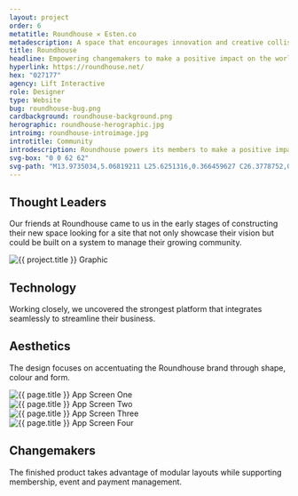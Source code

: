 ```yaml
---
layout: project
order: 6
metatitle: Roundhouse ✕ Esten.co
metadescription: A space that encourages innovation and creative collision among like-minded changemakers.
title: Roundhouse
headline: Empowering changemakers to make a positive impact on the world.
hyperlink: https://roundhouse.net/
hex: "027177"
agency: Lift Interactive
role: Designer
type: Website
bug: roundhouse-bug.png
cardbackground: roundhouse-background.png
herographic: roundhouse-herographic.jpg
introimg: roundhouse-introimage.jpg
introtitle: Community
introdescription: Roundhouse powers its members to make a positive impact on the world by offering co-working spaces and resources to its community of changemakers.
svg-box: "0 0 62 62"
svg-path: "M13.9735034,5.06819211 L25.6251316,0.366459627 C26.3778752,0.0627780977 27.1938111,-0.0549034305 28.0025931,0.0236825565 L40.5186444,1.2407781 C41.3274264,1.31936408 42.1048111,1.59184816 42.7844264,2.03493097 L53.2974009,8.89244689 C53.9770162,9.33552969 54.5377983,9.93578447 54.9320547,10.6418737 L61.0338881,21.5680902 C61.4281444,22.2741794 61.6439521,23.0647781 61.663029,23.8719628 L61.9555418,36.3643704 C61.9746188,37.1715551 61.7957727,37.9712367 61.4352983,38.6947016 L55.8517214,49.8914278 C55.4908496,50.6148928 54.9586829,51.2404214 54.300529,51.7147016 L44.1202085,59.0504469 C43.4620547,59.5243322 42.6981829,59.8327526 41.8941701,59.9488545 L29.4484649,61.7433004 C28.6444521,61.8590074 27.823747,61.7792367 27.0574905,61.5107016 L15.1984009,57.3527526 C14.431747,57.0838226 13.7425931,56.6344214 13.1897598,56.0428545 L4.63375981,46.8846253 C4.08092648,46.2930584 3.68070853,45.5767016 3.46808033,44.7975551 L0.174926479,32.7375679 C-0.0377017259,31.9584214 -0.056778649,31.1393895 0.119285454,30.3511603 L2.84370853,18.1521666 C3.01977263,17.3639373 3.38581109,16.62981 3.91042648,16.0133641 L12.0284521,6.46970804 C12.5530675,5.85286727 13.2203624,5.37187364 13.9735034,5.06819211 Z M8.71876494,32.9018968 C8.7234592,33.0912698 8.8303438,33.2014652 8.99536495,33.1757529 L10.00463,33.0194386 C10.1880671,32.9912776 10.2830355,32.8492478 10.2790634,32.6598749 L10.2826744,26.6791177 C10.2783412,26.4893366 10.4108637,26.3424093 10.5758848,26.316697 L10.9059272,26.2652725 C11.0713094,26.2395601 11.141001,26.3558776 11.1637501,26.5428017 L11.8469449,32.3325535 C11.8852212,32.6439578 12.0054664,32.7096669 12.1517104,32.6868116 L13.1425596,32.5333541 C13.2895259,32.5104988 13.4054379,32.386835 13.3649951,32.0550241 L12.5662493,25.7755147 C12.5438613,25.5894069 12.5861097,25.4767627 12.6659121,25.3588126 C13.1642254,24.6902935 13.558904,23.7838336 13.5625149,22.5786216 L13.555293,19.8959741 C13.5570985,17.9091905 12.5778045,16.7717284 11.1644723,16.9908949 L9.03580777,17.3206651 C8.8520096,17.3488262 8.75740228,17.4900396 8.76173544,17.6798207 L8.71876494,32.9018968 Z M24.2343519,16.0718595 L24.2191234,28.353342 C24.1984562,30.3291134 25.0722826,31.4759039 26.600935,31.2416003 C28.1303126,31.0068913 29.0081274,29.5921515 29.0291573,27.6159747 L29.0625149,15.33206 C29.0585265,15.1435631 28.9512018,15.0345187 28.7855011,15.060057 L27.7713548,15.2153135 C27.5871623,15.243284 27.4918029,15.383542 27.4957913,15.5720387 L27.4649717,27.4153168 C27.4656969,28.8000593 27.3018091,29.4547311 26.6012976,29.5621541 C25.9196405,29.6663341 25.7521268,29.0627388 25.7695308,27.6747533 L25.8010756,15.8322861 C25.7970872,15.6437892 25.6893999,15.5343394 25.5236992,15.5594724 L24.5099155,15.7151342 C24.3253604,15.7431048 24.2484927,15.880525 24.2343519,16.0718595 Z M32.9375149,29.0931591 C32.9421461,29.2779969 33.0567675,29.3855534 33.2327518,29.3604569 L34.2921311,29.2106745 C34.4685014,29.1855781 34.5900696,29.0445596 34.5858243,28.8597217 L34.6082083,20.6061562 C34.6089802,20.4615525 34.7637383,20.4193266 34.8015595,20.5579549 L37.1210021,28.5426293 C37.1676997,28.7422063 37.2734446,28.7892125 37.3907676,28.7724815 L38.4115538,28.6282761 C38.5875382,28.6031796 38.7087204,28.4621611 38.7040892,28.2773233 L38.7500149,13.4201883 C38.7449978,13.2349521 38.6307624,13.127794 38.4543921,13.1520938 L37.4150812,13.2998844 C37.2387109,13.3241841 37.1171427,13.4652026 37.121388,13.6500405 L37.0870402,21.9673432 C37.0862683,22.1119469 36.9322821,22.1541728 36.8933031,22.0155445 L34.5858243,13.9679296 C34.5171287,13.7504265 34.3944027,13.7269234 34.237329,13.7492314 L33.276362,13.8850713 C33.0996058,13.9101678 32.9788095,14.0507879 32.9830548,14.2360241 L32.9375149,29.0931591 Z M16.493111,19.7079199 L16.4687706,29.2718865 C16.4662276,31.26838 17.3221392,32.4319754 18.8548606,32.1952354 C20.4057463,31.9548029 21.2856352,30.5228748 21.2874516,28.5255607 L21.3121553,18.961594 C21.3328628,16.9618182 20.4584234,15.8010949 18.9071743,16.0415274 C17.3748163,16.2782674 16.5138186,17.7077337 16.493111,19.7079199 Z M42.6676911,12.9145262 L42.6250149,28.1327292 C42.6293549,28.322059 42.736407,28.4322295 42.9016869,28.4065231 L45.0340502,28.0768279 C46.5595435,27.8409817 47.4351289,26.4169274 47.4372989,24.4310042 L47.4684018,15.1297671 C47.4893783,13.1405796 46.6004113,11.9890949 45.0745564,12.2253492 L42.9425548,12.5550443 C42.7588302,12.583607 42.6637129,12.7247884 42.6676911,12.9145262 Z M16.4687649,50.0764632 C16.4737319,50.2615372 16.5958345,50.3702631 16.785404,50.3450803 L17.9422749,50.1919846 C18.1525398,50.1640037 18.2618113,50.0248983 18.2572583,49.8398244 L18.2705033,43.4425811 C18.2659504,43.2571075 18.3955034,43.1156039 18.5850728,43.090421 L20.1417781,42.8841615 C20.3305199,42.8589786 20.4745596,42.9649065 20.4795265,43.1503802 L20.4658676,49.5476234 C20.4708345,49.7326973 20.5929372,49.8410236 20.7820927,49.8162405 L21.9182683,49.6655431 C22.1285331,49.6379619 22.2373907,49.4984568 22.2324239,49.3137826 L22.2812649,34.405136 C22.276298,34.2196624 22.1537815,34.1117358 21.9646259,34.1369187 L20.8288643,34.2872163 C20.6185994,34.3151973 20.5093279,34.4535031 20.5142947,34.6393764 L20.4778709,40.8735308 C20.4824239,41.0594042 20.352457,41.2009078 20.1633013,41.2256909 L18.5859007,41.4343489 C18.3963312,41.4595317 18.2738147,41.352005 18.2688477,41.1661315 L18.3056854,34.9315775 C18.3007186,34.7457041 18.1782021,34.6381773 17.9890464,34.6629604 L16.8321756,34.8160561 C16.6214968,34.8440371 16.5126391,34.982343 16.517606,35.1682163 L16.4687649,50.0764632 Z M24.2431096,36.8773002 L24.2187691,46.4410786 C24.2165894,48.4379431 25.0725013,49.6015156 26.6048597,49.3643699 C28.1561094,49.1243524 29.0352718,47.6920422 29.0378149,45.6951777 L29.0621553,36.1313993 C29.0828629,34.1312526 28.2084231,32.9709623 26.6575369,33.2105697 C25.1251784,33.4481255 24.2641804,34.8775638 24.2431096,36.8773002 Z M32.9531034,33.2415114 L32.9378737,45.522498 C32.917205,47.49832 33.7903715,48.64514 35.3195009,48.4108303 C36.8493554,48.1765207 37.727236,46.7617445 37.7479048,44.7855172 L37.7812649,32.5012875 C37.7772763,32.3131912 37.6699434,32.2037387 37.5042303,32.2292776 L36.4903708,32.3845381 C36.305802,32.4129147 36.2104354,32.5531762 36.2147867,32.7416779 L36.1832395,44.5844486 C36.1843274,45.9696321 36.0207899,46.6239154 35.3202261,46.731341 C34.638518,46.835929 34.4706292,46.2327236 34.4880345,44.8442972 L34.5192191,33.0011211 C34.515593,32.8130248 34.4078975,32.7035722 34.2421845,32.7291111 L33.2283249,32.8843716 C33.0441187,32.9127482 32.9668826,33.050172 32.9531034,33.2415114 Z M41.6563847,43.535532 L41.6646947,44.5330292 C41.6628881,46.5300751 42.5137565,47.6941637 44.037732,47.4565863 C45.5624301,47.2194192 46.4736359,45.7816446 46.4754425,43.7841882 L46.4674938,42.786691 C46.4696616,40.7892347 45.4030955,39.7018767 44.6215974,38.6551406 C43.8169759,37.5694238 43.2287748,36.8747456 43.2392526,35.7262493 L43.2294974,35.1751844 C43.2284135,33.773108 43.428214,33.1042801 44.0893983,33.0016992 C44.732156,32.9015802 44.9175044,33.5105007 44.9370148,34.9097049 L44.9294274,35.4628214 C44.9330405,35.6532116 45.0399861,35.7644094 45.2054629,35.7389693 L46.2149431,35.5818153 C46.3804198,35.5559649 46.4945915,35.4107103 46.4898946,35.22032 L46.500011,34.2199506 C46.5021788,32.2224943 45.5956699,31.0674328 44.0901208,31.3017277 C42.5661453,31.5388948 41.691431,32.9713353 41.6885406,34.9683812 L41.6787855,35.969161 C41.6769789,37.9662069 42.7406547,39.0330488 43.5452761,40.1187656 C44.3264129,41.1655016 44.9175044,41.8811063 44.9066654,43.0300131 L44.9167818,43.5810779 C44.8998006,44.9856163 44.6992775,45.6540338 44.0572423,45.7537425 C43.3772702,45.859606 43.191922,45.2519164 43.2089031,43.8465575 L43.2172131,43.2926203 C43.2132388,43.1026404 43.1062931,42.9918529 42.9411777,43.0177034 L41.9309749,43.1748574 C41.7658594,43.2007077 41.652049,43.3451417 41.6563847,43.535532 Z M49.4520204,31.1415214 L49.4062649,46.2576771 C49.410918,46.4453321 49.5256946,46.555169 49.7029002,46.5296349 L52.9344799,46.0667797 C53.1120733,46.0412457 53.234605,45.8977686 53.2295642,45.7101136 L53.2237477,44.745494 C53.2190946,44.5570285 53.1240938,44.445165 52.9465004,44.4702938 L51.3698742,44.6960472 C51.1922808,44.7215813 51.0775043,44.6121496 51.0732389,44.4240893 L51.089137,39.4895335 C51.0844839,39.3014733 51.225628,39.1551591 51.4028337,39.1300304 L52.960072,38.907114 C53.1372776,38.88158 53.258646,38.7385083 53.2547684,38.5500427 L53.2679522,37.5825861 C53.2632991,37.3949311 53.1485226,37.2846889 52.9713169,37.3102229 L51.3950785,37.5363815 C51.2174851,37.5619157 51.1030963,37.4524841 51.0980554,37.2640184 L51.1158923,32.4976631 C51.1112392,32.3096028 51.2329954,32.166531 51.4105889,32.140997 L52.9864395,31.9152436 C53.164033,31.8897096 53.2857892,31.7458272 53.2811361,31.557767 L53.274932,30.5935527 C53.2706666,30.4050872 53.1562778,30.2960608 52.9786844,30.3215948 L49.746717,30.7844501 C49.5497356,30.8128212 49.4469796,30.9530559 49.4520204,31.1415214 Z M26.6241142,47.661681 C25.9226006,47.7704069 25.7729249,47.1570286 25.7718351,45.7546693 L25.7921793,37.0840845 C25.7910895,35.6821355 25.9734612,35.0162406 26.6568103,34.910797 C27.3394327,34.8049431 27.5079995,35.4166802 27.5090893,36.8178087 L27.4887451,45.4888036 C27.4898349,46.8907526 27.3071,47.5558271 26.6241142,47.661681 Z M44.44671,26.4777251 C44.2810684,26.5030236 44.1924611,26.3899968 44.1881211,26.200259 L44.2293507,14.3630628 C44.2253724,14.1733249 44.320128,14.0317355 44.4854079,14.0060291 L45.0734714,13.9154446 C45.7541206,13.8101706 45.9215704,14.418148 45.9222938,15.8124155 L45.8958924,24.2253527 C45.8966158,25.6196202 45.7335058,26.2786024 45.0347735,26.3863245 L44.44671,26.4777251 Z M18.8741149,30.492513 C18.1726015,30.6008307 18.0225628,29.98703 18.0218361,28.5850535 L18.0418171,19.9142981 C18.0410905,18.5119111 18.2234622,17.8468236 18.906811,17.7409677 C19.5894333,17.6351116 19.7579999,18.2464505 19.7587265,19.6484271 L19.7387456,28.3191825 C19.7394721,29.7211592 19.5574638,30.3866569 18.8741149,30.492513 Z M11.1453342,24.5376523 L10.5762459,24.6258087 C10.4112248,24.651521 10.3043402,24.5413255 10.2996459,24.3519526 L10.3028958,19.1319522 C10.2982015,18.9421711 10.4300018,18.7948356 10.5946618,18.7691234 L11.1637501,18.6813751 C11.7331995,18.5928107 12.0101606,19.184193 12.0108828,20.5787779 L12.0051052,22.3761885 C12.0058274,23.7711816 11.7137003,24.4494959 11.1453342,24.5376523 Z"
---
```


<!--------------------------------- WHITE STREAMFIELD START -->
<div class="project-group white-group first-group">
	<!-------------------BREAK-->
	<div class="content-streamfield project-streamfield project-group-item">
		<!--BREAK-->
		<div class="centered-text aligned-center">
			<h2>Thought Leaders</h2>
			<p>Our friends at Roundhouse came to us in the early stages of constructing their new space looking for a site that not only showcase their vision but could be built on a system to manage their growing community.</p>
		</div>
		<!--BREAK-->
	</div>
	<!-------------------BREAK-->
	<div class="screens-streamfield remove-top-mobile project-streamfield project-group-item">
		<!--BREAK-->
		<div class="vertical-center">
			<img src="{{ site.baseurl }}/assets/portfolio/{{ page.title | slugify }}/roundhouse-screens.png" alt="{{ project.title }} Graphic">
		</div>
		<!--BREAK-->
	</div>
	<!-------------------BREAK-->
	<div class="bustout-streamfield whitetext project-streamfield project-group-item">
		<!--BREAK-->
		<div class="bustout-wrapper" style="background-color:#{{ page.hex }};">
			<div class="bustout-image" style="background-image:url('{{ site.baseurl }}/assets/portfolio/{{ page.title | slugify }}/roundhouse-bigimage.jpg');"></div><!--MAGICFLOAT
			--><div class="bustout-content">
				<div class="bustout-inner">
					<h2>Technology</h2>
					<p>Working closely, we uncovered the strongest platform that integrates seamlessly to streamline their business.</p>
				</div>
			</div>
		</div>
		<!--BREAK-->
	</div>
	<!-------------------BREAK-->
	<div class="content-streamfield project-streamfield project-group-item">
		<!--BREAK-->
		<div class="centered-text aligned-center">
			<h2>Aesthetics</h2>
			<p>The design focuses on accentuating the Roundhouse brand through shape, colour and form.</p>
		</div>
		<!--BREAK-->
	</div> 
	<!-------------------BREAK-->
	<div class="app-streamfield remove-top-mobile project-streamfield project-group-item">
		<!--BREAK-->
		<div class="app-image">
			<img src="{{ site.baseurl }}/assets/portfolio/{{ page.title | slugify }}/roundhouse-mobile1.jpg" alt="{{ page.title }} App Screen One">
		</div><!--MAGICFLOAT
		--><div class="app-image">
			<img src="{{ site.baseurl }}/assets/portfolio/{{ page.title | slugify }}/roundhouse-mobile2.jpg" alt="{{ page.title }} App Screen Two">
		</div><!--MAGICFLOAT
		--><div class="app-image">
			<img src="{{ site.baseurl }}/assets/portfolio/{{ page.title | slugify }}/roundhouse-mobile3.jpg" alt="{{ page.title }} App Screen Three">
		</div><!--MAGICFLOAT
		--><div class="app-image">
			<img src="{{ site.baseurl }}/assets/portfolio/{{ page.title | slugify }}/roundhouse-mobile4.jpg" alt="{{ page.title }} App Screen Four">
		</div>
		<!--BREAK-->
	</div>
	<!-------------------BREAK-->
	<div class="bigimage-streamfield whitetext project-streamfield project-group-item">
		<!--BREAK-->
		<div class="bigimage-wrap" style="background-color:#{{ page.hex }};">
			<div class="image-bleed" style="background-image:url('{{ site.baseurl }}/assets/portfolio/{{ page.title | slugify }}/roundhouse-outroimage.jpg');">
			</div>
			<div class="corner-message" style="background-color:#{{ page.hex }};">
				<div class="corner-message-inner">
					<h2>Changemakers</h2>
					<p>The finished product takes advantage of modular layouts while supporting membership, event and payment management.</p>
				</div>
			</div>
		</div>
		<!--BREAK-->
	</div>
</div>